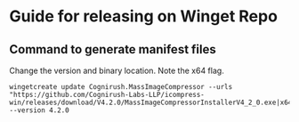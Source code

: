 # Guide for releasing on Winget Repo

## Command to generate manifest files

Change the version and binary location. Note the x64 flag.

```
wingetcreate update Cognirush.MassImageCompressor --urls "https://github.com/Cognirush-Labs-LLP/icompress-win/releases/download/V4.2.0/MassImageCompressorInstallerV4_2_0.exe|x64" --version 4.2.0
```



